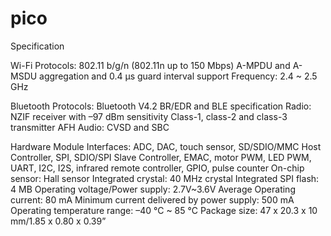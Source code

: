 # pico


Specification

Wi-Fi
Protocols: 802.11 b/g/n (802.11n up to 150 Mbps)
            A-MPDU and A-MSDU aggregation and 0.4 µs guard interval support
Frequency: 2.4 ~ 2.5 GHz


Bluetooth
Protocols: Bluetooth V4.2 BR/EDR and BLE specification
Radio: NZIF receiver with –97 dBm sensitivity
            Class-1, class-2 and class-3 transmitter
            AFH
Audio: CVSD and SBC


Hardware
Module Interfaces: ADC, DAC, touch sensor, SD/SDIO/MMC Host Controller, SPI, SDIO/SPI Slave Controller, EMAC, motor PWM, LED PWM, UART, I2C, I2S, infrared remote controller, GPIO, pulse counter
On-chip sensor: Hall sensor
Integrated crystal: 40 MHz crystal
Integrated SPI flash: 4 MB
Operating voltage/Power supply: 2.7V~3.6V
Average Operating current: 80 mA
Minimum current delivered by power supply: 500 mA
Operating temperature range: –40 °C ~ 85 °C
Package size: 47 x 20.3 x 10 mm/1.85 x 0.80 x 0.39”
